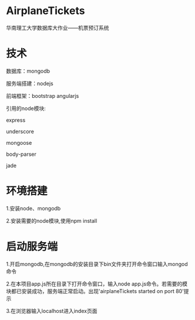AirplaneTickets
===============

华南理工大学数据库大作业——机票预订系统


技术
===============

数据库：mongodb

服务端搭建：nodejs

前端框架：bootstrap angularjs


引用的node模块:

express

underscore

mongoose

body-parser

jade


环境搭建
===============

1.安装node、mongodb

2.安装需要的node模块,使用npm install


启动服务端
===============

1.开启mongodb,在mongodb的安装目录下bin文件夹打开命令窗口输入mongod命令

2.在本项目app.js所在目录下打开命令窗口，输入node app.js命令。若需要的模块都已安装成功，服务端正常启动。出现'airplaneTickets started on port 80'提示

3.在浏览器输入localhost进入index页面